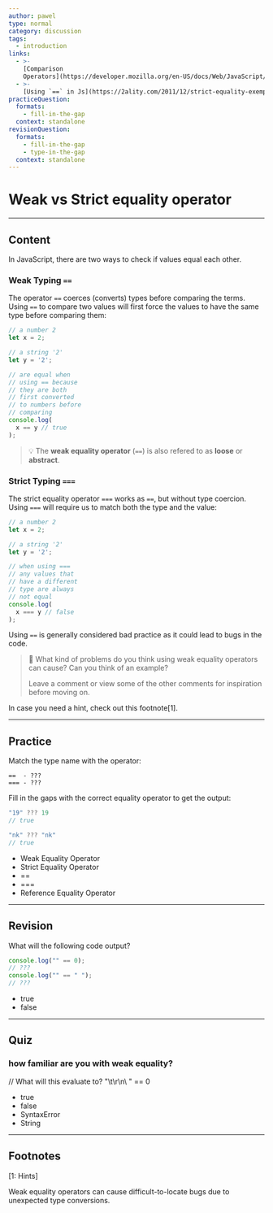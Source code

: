 ```yaml
---
author: pawel
type: normal
category: discussion
tags:
  - introduction
links:
  - >-
    [Comparison
    Operators](https://developer.mozilla.org/en-US/docs/Web/JavaScript/Reference/Operators/Comparison_Operators){website}
  - >-
    [Using `==` in Js](https://2ality.com/2011/12/strict-equality-exemptions.html){website}
practiceQuestion:
  formats:
    - fill-in-the-gap
  context: standalone
revisionQuestion:
  formats:
    - fill-in-the-gap
    - type-in-the-gap
  context: standalone
---
```


# Weak vs Strict equality operator


---

## Content

In JavaScript, there are two ways to check if values equal each other.

### Weak Typing `==`

The operator `==` coerces (converts) types before comparing the terms. Using `==` to compare two values will first force the values to have the same type before comparing them:

```js
// a number 2
let x = 2; 

// a string '2'
let y = '2';

// are equal when
// using == because
// they are both
// first converted
// to numbers before
// comparing
console.log(
  x == y // true
);
```

> 💡 The **weak equality operator** (`==`) is also refered to as **loose** or **abstract**.

### Strict Typing `===`

The strict equality operator `===` works as `==`, but without type coercion. Using `===` will require us to match both the type and the value:

```js
// a number 2
let x = 2; 

// a string '2'
let y = '2';

// when using ===
// any values that
// have a different
// type are always
// not equal
console.log(
  x === y // false
);
```

Using `==` is generally considered bad practice as it could lead to bugs in the code. 

> 🤔 What kind of problems do you think using weak equality operators can cause? Can you think of an example?
>
> Leave a comment or view some of the other comments for inspiration before moving on.

In case you need a hint, check out this footnote[1].

---

## Practice

Match the type name with the operator:

```plain-text
==  - ???
=== - ???
```

Fill in the gaps with the correct equality operator to get the output:

```js
"19" ??? 19
// true

"nk" ??? "nk"
// true
```

- Weak Equality Operator
- Strict Equality Operator
- ==
- ===
- Reference Equality Operator


---

## Revision

What will the following code output?

```javascript
console.log("" == 0);
// ???
console.log("" == " ");
// ???
```

- true
- false


---

## Quiz

### how familiar are you with weak equality?


// What will this evaluate to?
"\t\r\n\ " == 0

- true
- false
- SyntaxError
- String

---

## Footnotes

[1: Hints]

Weak equality operators can cause difficult-to-locate bugs due to unexpected type conversions.
